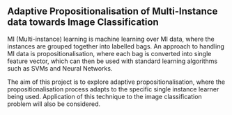 Adaptive Propositionalisation of Multi-Instance data towards Image Classification
---------------------------------------------------------------------------------

MI (Multi-instance) learning is machine learning over MI data, where the instances are grouped together into labelled bags. An approach to handling MI data is propositionalisation, where each bag is converted into single feature vector, which can then be used with standard learning algorithms such as SVMs and Neural Networks.

The aim of this project is to explore adaptive propositionalisation, where the propositionalisation process adapts to the specific single instance learner being used. Application of this technique to the image classification problem will also be considered.
 

